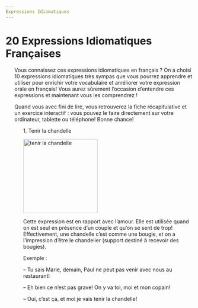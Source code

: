 ```yaml
---
Expressions Idiomatiques
---
```


<h1>20 Expressions Idiomatiques Françaises</h1>
<ul>
<p>Vous connaissez ces expressions idiomatiques en français ? On a choisi 10 expressions idiomatiques très sympas que vous pourrez apprendre et utiliser pour enrichir votre vocabulaire et améliorer votre expression orale en français! Vous aurez sûrement l’occasion d’entendre ces expressions et maintenant vous les comprendrez !</p>
<p>Quand vous avec fini de lire, vous retrouverez la fiche récapitulative et un exercice interactif : vous pouvez le faire directement sur votre ordinateur, tablette ou téléphone! Bonne chance!</p>
<ul>
<p>1. Tenir la chandelle</p>
  <img src='images/[img_tenir]' alt='tenir la chandelle' width="200" height="200" >
<p>Cette expression est en rapport avec l’amour. Elle est utilisée quand on est seul en présence d’un couple et qu’on se sent de trop!
Effectivement, une chandelle c’est comme une bougie, et on a l’impression d’être le chandelier (support destiné à recevoir des bougies).</p>
  <p>Exemple :</p>
<p>– Tu sais Marie, demain, Paul ne peut pas venir avec nous au restaurant!</p>
<p>– Eh bien ce n’est pas grave! On y va toi, moi et mon copain!</p>
<p>– Oui, c’est ça, et moi je vais tenir la chandelle!</p>
</ul>
